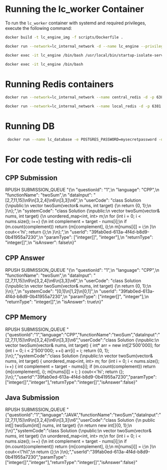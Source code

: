 # Running the lc_worker Container

To run the `lc_worker` container with systemd and required privileges, execute the following command:

```bash
docker build -t lc_engine_img -f scripts/Dockerfile .

docker run --network=lc_internal_network -d --name lc_engine --privileged --tmpfs /tmp --tmpfs /run --tmpfs /run/lock -v /sys/fs/cgroup:/sys/fs/cgroup:rw --cgroupns=host lc_engine_img

docker exec -it lc_engine /bin/bash /usr/local/bin/startup-isolate-service.sh

docker exec -it lc_engine /bin/bash
```

# Running Redis containers
```bash
docker run --network=lc_internal_network --name central_redis -d -p 6380:6379 redis

docker run --network=lc_internal_network --name local_redis -d -p 6381:6379 redis
```

# Running DB
```bash
 docker run --name lc_database -e POSTGRES_PASSWORD=mysecretpassword -d -p 5435:5432 postgres
```

# For code testing with redis-cli
## CPP Submission
RPUSH SUBMISSION_QUEUE "{\n  \"questionId\": \"1\",\n  \"language\": \"CPP\",\n  \"functionName\": \"twoSum\",\n  \"dataInput\": \"[2,7,11,15]\\n9\\n[3,2,4]\\n6\\n[3,3]\\n6\",\n  \"userCode\": \"class Solution {\\npublic:\\n    vector<int> twoSum(vector<int>& nums, int target) {\\n        return {0, 1};\\n    }\\n};\",\n  \"systemCode\": \"class Solution {\\npublic:\\n    vector<int> twoSum(vector<int>& nums, int target) {\\n        unordered_map<int, int> m;\\n        for (int i = 0; i < nums.size(); i++) {\\n            int complement = target - nums[i];\\n            if (m.count(complement)) return {m[complement], i};\\n            m[nums[i]] = i;\\n        }\\n cout<<'hi';       return {};\\n    }\\n};\",\n  \"userId\": \"39fab0ed-613a-4f4d-b8d9-0b41955a7230\",\n  \"paramType\": [\"integer[]\", \"integer\"],\n  \"returnType\": \"integer[]\",\n  \"isAnswer\": false\n}"

## CPP Answer
RPUSH SUBMISSION_QUEUE "{\n  \"questionId\": \"1\",\n  \"language\": \"CPP\",\n  \"functionName\": \"twoSum\",\n  \"dataInput\": \"[2,7,11,15]\\n9\\n[3,2,4]\\n6\\n[3,3]\\n6\",\n  \"userCode\": \"class Solution {\\npublic:\\n    vector<int> twoSum(vector<int>& nums, int target) {\\n        return {0, 1};\\n    }\\n};\",\n  \"systemCode\": \"[0,1]\\n[1,2]\\n[0,1]\",\n  \"userId\": \"39fab0ed-613a-4f4d-b8d9-0b41955a7230\",\n  \"paramType\": [\"integer[]\", \"integer\"],\n  \"returnType\": \"integer[]\",\n  \"isAnswer\": true\n}"

## CPP Memory
RPUSH SUBMISSION_QUEUE "{\"questionId\":\"1\",\"language\":\"CPP\",\"functionName\":\"twoSum\",\"dataInput\":\"[2,7,11,15]\\n9\\n[3,2,4]\\n6\\n[3,3]\\n6\",\"userCode\":\"class Solution {\\npublic:\\n vector<int> twoSum(vector<int>& nums, int target) { int* arr = new int[2'500'000]; for (int i = 0; i < 2'500'000; ++i) arr[i] = i; return {0, 1}; }\\n};\",\"systemCode\":\"class Solution {\\npublic:\\n vector<int> twoSum(vector<int>& nums, int target) { unordered_map<int, int> m; for (int i = 0; i < nums.size(); i++) { int complement = target - nums[i]; if (m.count(complement)) return {m[complement], i}; m[nums[i]] = i; } cout<<'hi'; return {}; }\\n};\",\"userId\":\"39fab0ed-613a-4f4d-b8d9-0b41955a7230\",\"paramType\":[\"integer[]\",\"integer\"],\"returnType\":\"integer[]\",\"isAnswer\":false}"

## Java Submission
RPUSH SUBMISSION_QUEUE "{\"questionId\":\"1\",\"language\":\"JAVA\",\"functionName\":\"twoSum\",\"dataInput\":\"[2,7,11,15]\\n9\\n[3,2,4]\\n6\\n[3,3]\\n6\",\"userCode\":\"class Solution {\\n    public int[] twoSum(int[] nums, int target) {\\n        return new int[]{0, 1};\\n    }\\n}\",\"systemCode\":\"class Solution {\\npublic:\\n    vector<int> twoSum(vector<int>& nums, int target) {\\n        unordered_map<int, int> m;\\n        for (int i = 0; i < nums.size(); i++) {\\n            int complement = target - nums[i];\\n            if (m.count(complement)) return {m[complement], i};\\n            m[nums[i]] = i;\\n        }\\n        cout<<\\\"hi\\\";\\n        return {};\\n    }\\n};\",\"userId\":\"39fab0ed-613a-4f4d-b8d9-0b41955a7230\",\"paramType\":[\"integer[]\",\"integer\"],\"returnType\":\"integer[]\",\"isAnswer\":false}"

